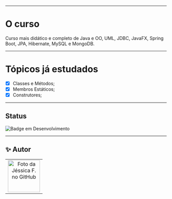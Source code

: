 ___

# O curso

Curso mais didático e completo de Java e OO, UML, JDBC, JavaFX, Spring Boot, JPA, Hibernate, MySQL e MongoDB.


---

# Tópicos já estudados


- [x] Classes e Métodos;
- [x] Membros Estáticos;
- [x] Construtores;

---


## Status

![Badge em Desenvolvimento](https://img.shields.io/static/v1?label=STATUS&message=EM%20DESENVOLVIMENTO&color=FF69B4&style=for-the-badge)


___

<h2> ✨ Autor</h2>

<table>
  <tr>
    <td align="center">
      <a href="https://github.com/jessrbl">
        <img src="https://avatars3.githubusercontent.com/jessrbl" width="100px;" alt="Foto da Jéssica F. no GitHub"/><br>
        <sub>